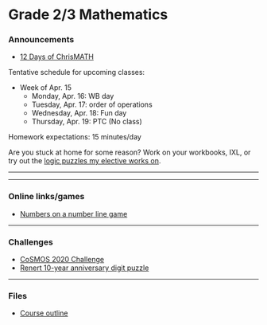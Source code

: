 # Grade 2/3 Mathematics

### Announcements

* <a href="https://renertmath.github.io/Challenges/12Days2023.html">12 Days of ChrisMATH</a>


<!--
<a href="https://mathsframe.co.uk/en/resources/resource/37/placing-numbers-on-a-number-line">Numbers on a number line game</a>
-->

<!--
<a href="http://vchan2.github.io/Challenges/Creative_Challenge.pdf">Creative Challenge</a> - due Wednesday, June 7
-->

Tentative schedule for upcoming classes:

<!--
  * Week of Sep. 4
    * Tuesday, Sep. 5: 
    * Wednesday, Sep. 6: First day activities
    * Thursday, Sep. 7: Aggression (rules)
    * Friday, Sep. 8: Mathbook Monday
  * Week of Sep. 11
    * Monday, Sep. 11: SUB - Ms. Angela (Mathbook Monday)
    * Tuesday, Sep. 12: SUB - Ms. Angela (Aggression)
    * Wednesday, Sep. 13: Workbook Wednesdays
    * Thursday, Sep. 14: Fun day
  * Week of Sep. 18
    * Monday, Sep. 18: Mathbook Monday
    * Tuesday, Sep. 19: Measurement activity
    * Wednesday, Sep. 20: Workbook Wednesday 
    * Thursday, Sep. 21: Measurement activity
  * Week of Sep. 25
    * Monday, Sep. 25: Mathbook Monday
    * Tuesday, Sep. 26: Count-bys
    * Wednesday, Sep. 27: Workbook Wednesday
    * Thursday, Sep. 28: Fun day
  * Week of Oct. 2
    * Monday, Oct. 2: Math assessment prep
    * Tuesday, Oct. 3: Math assessment prep
    * Wednesday, Oct. 4: Math assessment
    * Thursday, Oct. 5: Math assessment
  * Week of Oct. 9
    * Monday, Oct. 9: Thanksgiving (no class)
    * Tuesday, Oct. 10: Area
    * Wednesday, Oct. 11: Workbook Wednesday
    * Thursday, Oct. 12: Fun day
  * Week of Oct. 16
    * Monday, Oct. 16: Mathbook Monday
    * Tuesday, Oct. 17: Area and perimeter
    * Wednesday, Oct. 18: Workbook Wednesday
    * Thursday, Oct. 19: Fun day
  * Week of Oct. 23
    * Monday, Oct. 23: Mathbook Monday
    * Tuesday, Oct. 24: Area and perimeter
    * Wednesday, Oct. 25: Workbook Wednesday
    * Thursday, Oct. 26: Fun day
  * Week of Oct. 30
    * Monday, Oct. 30: Halloween colour by number
    * Tuesday, Nov. 31: Halloween (no class)
    * Wednesday, Nov. 1: pre-break activities
    * Thursday, Nov. 2: PTC (no class)
  * Week of Nov. 13
    * Monday, Nov. 13: WB day
    * Tuesday, Nov. 14: polyanimals
    * Wednesday, Nov. 15: WB day
    * Thursday, Nov. 16: Fun day
  * Week of Nov. 20
    * Monday, Nov. 21: WB day
    * Tuesday, Nov. 22: polyanimals
    * Wednesday, Nov. 15: WB day
    * Thursday, Nov. 16: Fun day
  * Week of Nov. 27
    * Monday, Nov. 27: WB day
    * Tuesday, Nov. 28: line and rotational symmetry
    * Wednesday, Nov. 29: WB day
    * Thursday, Nov. 30: Fun day
  * Week of Dec. 4
    * Monday, Dec. 5: WB day
    * Tuesday, Dec. 6: Polyanimal project
    * Wednesday, Dec. 7: WB day
    * Thursday, Dec. 8: Fun day
  * Week of Dec. 11
    * Monday, Dec. 11: WB day
    * Tuesday, Dec. 12: Polyanimal project
    * Wednesday, Dec. 13: WB day
    * Thursday, Dec. 14: Fun day
  * Week of Dec. 18
    * Monday, Dec. 19: WB Day
    * Tuesday, Dec. 20: Snowflakes
    * Wednesday, Dec. 21: WB day
    * Thursday, Dec. 22: Fun day
  * Week of Jan. 8
    * Monday, Jan. 8: WB Day
    * Tuesday, Jan. 9: Polyanimals
    * Wednesday, Jan. 10: WB day
    * Thursday, Jan. 11: Fun day
  * Week of Jan. 15
    * Monday, Jan. 15: WB day
    * Tuesday, Jan. 16: Weight/mass
    * Wednesday, Jan. 17: WB day
    * Thursday, Jan. 18: Fun day
  * Week of Jan. 22
    * Monday, Jan. 22: WB Day
    * Tuesday, Jan. 23: Exponents
    * Wednesday, Jan. 24: WB day
    * Thursday, Jan. 25: Fun day
  * Week of Jan. 29
    * Monday, Jan. 29: WB Day
    * Tuesday, Jan. 30: Exponents and order of operations
    * Wednesday, Jan. 31: WB day
    * Thursday, Feb. 1: Fun day
  * Week of Feb. 5
    * Monday, Feb. 5: 2023 Renert Rabbit
    * Tuesday, Feb. 6: WB day
    * Wednesday, Feb. 7: 2024 Renert Rabbit
    * Thursday, Feb. 8: Fun day
  * Week of Feb. 12
    * Monday, Feb. 12: WB day
    * Tuesday, Feb. 13: Count-bys
    * Wednesday, Feb. 14: WB day
    * Thursday, Feb. 15: Fun day
  * Week of Feb. 26
    * Monday, Feb. 26: WB day
    * Tuesday, Feb. 27: order of operations and 4-dice
    * Wednesday, Feb. 28: WB day
    * Thursday, Mar. 1: Fun day
  * Week of Mar. 4
    * Monday, Mar. 4: WB day
    * Tuesday, Mar. 5: Count-bys
    * Wednesday, Mar. 6: WB day
    * Thursday, Mar. 7: Fun day
  * Week of Mar. 11
    * Monday, Mar. 11: pi activities
    * Tuesday, Mar. 12: pi activities
    * Wednesday, Mar. 13: pi activities
    * Thursday, Mar. 14: pi Day!
  * Week of Mar. 18
    * Monday, Mar. 18: pi Day (Grade 3 competition)
    * Tuesday, Mar. 19: Addition and subtraction (Mr. Howe)
    * Wednesday, Mar. 20: WB day
    * Thursday, Mar. 21: Fun day - Climb to 100 (Mr. Howe)
  * Week of Mar. 25
    * Monday, Mar. 25: Fun day - Ski day (NO CLASS)
    * Tuesday, Mar. 26: Subtraction
    * Wednesday, Mar. 27: WB day and multiplication (Mr. Howe)
    * Thursday, Mar. 28: Fun day - Climb to 100 (Mr. Howe)
  * Week of Apr. 1
    * Monday, Apr. 2: WB day
    * Tuesday, Apr. 3: Multiplication
    * Wednesday, Apr. 4: WB day
    * Thursday, Apr. 5: Fun day
  * Week of Apr. 8
    * Monday, Apr. 8: WB day
    * Tuesday, Apr. 9: Multiplication
    * Wednesday, Apr. 10: WB day
    * Thursday, Apr. 11: Fun day
 -->
  * Week of Apr. 15
    * Monday, Apr. 16: WB day
    * Tuesday, Apr. 17: order of operations
    * Wednesday, Apr. 18: Fun day
    * Thursday, Apr. 19: PTC (No class)


Homework expectations: 15 minutes/day

<!--
Specific homework for Thursday, September 7, 2023:
  * Sign the course outline, have your parents sign it, and bring it to class.
  * Finish your "biography sheet" with the 5 questions.
-->


Are you stuck at home for some reason? Work on your workbooks, IXL, or try out the <a href="https://vchan2.github.io/2020logicpuzzles.html">logic puzzles my elective works on</a>.


<!--
Specific homework for Thursday, September 3, 2020:
  * Join the Schoology course.
  * Fill out the <a href="https://forms.gle/7Cr4h1FoWTxSz2TD8">update form</a>.
  * Sign the course outline, have your parents sign it, and bring it to class.
  * Finish your "biography sheet" with the 4 questions.
  * Have an answer to the question: "What is the purpose of learning math?"
-->

---

<!--
### Update Form

<a href="https://forms.gle/GJ5u946ax1W688ck9"> Let me know what you've done this week</a>: Complete this form at least once per week (weekends) so I know where you are at in your book. 
-->

<!--
You can see below if your entry has been recorded (it can take several minutes for the spreadsheet to update). Only record new information since your last update.
<p align="center">
<iframe src="https://docs.google.com/spreadsheets/d/e/2PACX-1vRKyjFED2oGNFD4i9CIM8U-lV3gmKU87IDq_tS0SBiLS3ySz7vH8cmXuCaIQPwvNMvZe8LxS6t5Hm9z/pubhtml?gid=37727654&amp;single=true&amp;widget=true&amp;headers=false" width="60%" height = "400"></iframe>
</p>
-->

---

### Online links/games

* <a href="https://mathsframe.co.uk/en/resources/resource/37/placing-numbers-on-a-number-line">Numbers on a number line game</a>

<!--
* <a href="https://hex.frvr.com/">Hexagon line puzzle</a>
-->

<!--
* <a href="https://krazydad.com/play/starbattle/">krazydad Star Battle interactive</a>
* <a href="https://www.mathplayground.com/candy_challenge_game.html">Candy challenge</a>
* <a href="https://www.puzzle-tents.com/">Tents</a>
-->

<!--
* <a href="https://snap.berkeley.edu/snap/snap.html#present:Username=psafa&ProjectName=Numbers%20Game"> Measurement/estimation game </a>
* <a href="https://www.mathplayground.com/"> Math Playground </a> (In particular, <a href="https://www.mathplayground.com/index_prealgebra.html"> prealgebra games</a>)
* <a href="https://www.mathplayground.com/ASB_Index.html"> Math playground multiplayer games </a> - Compete against other players in a variety of games.
* <a href="https://www.playok.com/en/hex/#100"> Hex online </a> - Play against other people
* <a href="https://solveme.edc.org/mobiles/"> Mobile balance puzzles </a>
   * <a href="https://solveme.edc.org/mobiles/?mobiles=200662"> Dr. Vince's puzzle #1 </a> (Moderate)
   * <a href="https://solveme.edc.org/mobiles/?mobiles=201443"> Dr. Vince's puzzle #2 </a> (Hard)
   * <a href="https://solveme.edc.org/mobiles/?mobiles=201442"> Dr. Vince's puzzle #3 </a> (Ultra hard)
* <a href="http://www.euclidthegame.com/Tutorial/"> Euclid the game </a>
* <a href="https://www.geogebra.org/classic?lang=en"> Geogebra (classic) </a>
-->

---

### Challenges

* <a href="https://renertmath.github.io/RenertMath-CelebrateMath/">CoSMOS 2020 Challenge</a> 
* <a href="https://vchan2.github.io/Challenges/10_2022_2023_digit_puzzle.pdf">Renert 10-year anniversary digit puzzle</a>

<!--
* <a href="https://vchan2.github.io/Challenges/binary_prime_catacomb.pdf">Binary prime catacomb</a>
* <a href="https://vchan2.github.io/Challenges/2022_Hexadecimal_challenge.pdf">Hexadecimal challenge</a>
* <a href="https://renertmath.github.io/Challenges/12Days2022.html">12 Days of ChrisMATH</a>
* <a href="https://vchan2.github.io/Challenges/digit_puzzle_2023.pdf">2023 digit puzzle</a>: There will be up to 3 types of prizes:
   * Best score(s) in class
   * Exceptionally creative solution (rarely given out)
   * If your score beats my score for any digit
* <a href="https://vchan2.github.io/Challenges/digit_puzzle_2023_4dice.pdf">2023 4-dice puzzle</a>
* <a href="https://vchan2.github.io/pi/pi_2023.pdf">2023 &pi; Day puzzle</a>
-->

<!--
* <a href="https://vchan2.github.io/Challenges/Rainbow_Stones.pdf"> Rainbow stones </a>
* <a href="https://vchan2.github.io/Challenges/Boomerang_fractions.pdf"> Boomerang fractions </a>
* <a href="https://vchan2.github.io/Challenges/Fruit_puzzle.pdf"> Fruit algebra puzzle - over 95% of people cannot solve this! </a>
* <a href="https://vchan2.github.io/Challenges/2020-21Winter_Break.pdf"> Winter Break math challenges </a> (<a href="https://vchan2.github.io/Challenges/2020-21Winter_Break_winners.pdf">Results</a>)
* <a href="https://vchan2.github.io/Challenges/Cupid's_quiver.pdf"> Cupid's quiver </a>
* <a href="https://vchan2.github.io/Challenges/pi_digit_puzzle2021basic.pdf"> &pi; day 2021 challenge (basic version) </a>
* <a href="https://vchan2.github.io/Challenges/pi_digit_puzzle2021.pdf"> &pi; day 2021 challenge (advanced version) </a>
* <a href="https://vchan2.github.io/Challenges/2021-04-01_digit_puzzle.pdf"> 2021-04-01 challenge </a>
-->

---

### Files

* <a href="https://vchan2.github.io/2023gr23/Math_Gr2-3_Course_Outline_2023-2024.pdf"> Course outline </a>


<!--
* <a href="https://vchan2.github.io/2020gr4/Mini-math_Gr4.pdf"> Mini-math </a> (<a href="https://vchan2.github.io/2020gr4/Mini-math_Gr4_sol.pdf">Solutions</a>)
-->
